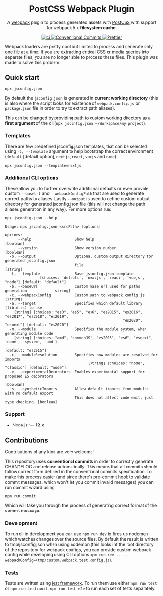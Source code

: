 <h1 align="center">PostCSS Webpack Plugin</h1>
<p align="center">
  A <a href="https://webpack.js.org/" target="_blank">webpack</a> plugin to process generated assets with <a href="https://postcss.org/" target="_blank">PostCSS</a> with support for webpack 5.x <b>filesystem cache</b>.
</p>
<p align="center">
    <a href="https://github.com/jsimck/postcss-webpack-plugin/actions/workflows/ci.yml">
        <img alt="ci" src="https://github.com/jsimck/postcss-webpack-plugin/actions/workflows/ci.yml/badge.svg?branch=main">
    </a>
    <a href="https://conventionalcommits.org">
        <img alt="Conventional Commits" src="https://img.shields.io/badge/  Conventional%20Commits-1.0.0-yellow.svg">
    </a>
    <a href="https://github.com/prettier/prettier">
        <img alt="Prettier" src="https://img.shields.io/badge/code_style-prettier-ff69b4.svg?style=flat-square">
    </a>
</p>

Webpack loaders are pretty cool but limited to process and generate only one file at a time. If you are extracting critical CSS or media queries into separate files, you are no longer able to process these files. This plugin was made to solve this problem.

## Quick start
```console
npx jsconfig.json
```

By default the `jsconfig.json` is generated in **current working directory** (this is also where the script looks for existence of `webpack.config.js` or `package.json` file in order to try to extract path aliases).

This can be changed by providing path to custom working directory as a **first argument** of the cli (`npx jsconfig.json ~/Workspace/my-project`).

### Templates

There are few predefined jsconfig.json templates, that can be selected using `-t, --template` argument to help bootstrap the correct environment (`default` [default option], `nextjs`, `react`, `vuejs` and `node`).

```console
npx jsconfig.json --template=nextjs
```

### Additional CLI options

These allow you to further overwrite additional defaults or even provide custom `--baseUrl` and `--webpackConfigPath` that are used to generate correct paths to aliases. Lastly `--output` is used to define custom output directory for generated jsconfig.json file (this will not change the path aliases generation in any way). For more options run:

```console
npx jsconfig.json --help
```

```console
Usage: npx jsconfig.json <srcPath> [options]

Options:
      --help                    Show help                                           [boolean]
      --version                 Show version number                                 [boolean]
  -o, --output                  Optional custom output directory for generated jsconfig.json
                                file                                                 [string]
  -t, --template                Base jsconfig.json template
                [choices: "default", "nextjs", "react", "vuejs", "node"] [default: "default"]
  -b, --baseUrl                 Custom base url used for paths generation            [string]
  -c, --webpackConfig           Custom path to webpack.config.js                     [string]
  -a, --target                  Specifies which default library (lib.d.ts) to use
    [string] [choices: "es3", "es5", "es6", "es2015", "es2016", "es2017", "es2018", "es2019",
                                                      "es2020", "esnext"] [default: "es2020"]
  -m, --module                  Specifies the module system, when generating module code
    [string] [choices: "amd", "commonJS", "es2015", "es6", "esnext", "none", "system", "umd"]
                                                                          [default: "es2015"]
  -r, --moduleResolution        Specifies how modules are resolved for imports
                                      [string] [choices: "node", "classic"] [default: "node"]
  -e, --experimentalDecorators  Enables experimental support for proposed ES decorators
                                                                                    [boolean]
  -s, --syntheticImports        Allow default imports from modules with no default export.
                                This does not affect code emit, just type checking. [boolean]
```

### Support
- Node.js >= **12.x**


## Contributions

Contributions of any kind are very welcome!

This repository uses **conventional commits** in order to correctly generate CHANGELOG and release automatically. This means that all commits should follow correct form defined in the conventional commits specification. To make this process easier (and since there's pre-commit hook to validate commit messages. which won't let you commit invalid messages) you can run commit wizard using:

```
npm run commit
```

Which will take you through the process of generating correct format of the commit message.

### Development

To run cli in development you can use `npm run dev` to fires up nodemon which watches changes over the source files. By default the result is written to tmp/jsconfig.json when using nodemon (this looks int the root directory of the repository for webpack configs, you can provide custom webpack config while developing using CLI options `npm run dev -- --webpackConfig=/tmp/custom.webpack.test.config.js`).

### Tests

Tests are written using [jest framework](https://jestjs.io/). To run them use either `npm run test` or `npm run test:unit`, `npm run test e2e` to run each set of tests separately.
